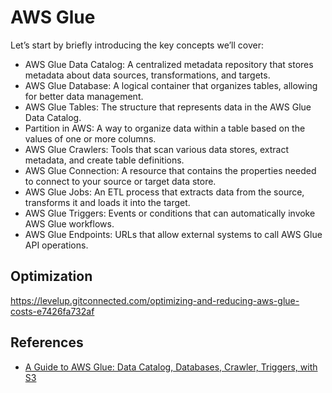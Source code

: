 # AWS Glue

Let’s start by briefly introducing the key concepts we’ll cover:

- AWS Glue Data Catalog: A centralized metadata repository that stores metadata about data sources, transformations, and targets.
- AWS Glue Database: A logical container that organizes tables, allowing for better data management.
- AWS Glue Tables: The structure that represents data in the AWS Glue Data Catalog.
- Partition in AWS: A way to organize data within a table based on the values of one or more columns.
- AWS Glue Crawlers: Tools that scan various data stores, extract metadata, and create table definitions.
- AWS Glue Connection: A resource that contains the properties needed to connect to your source or target data store.
- AWS Glue Jobs: An ETL process that extracts data from the source, transforms it and loads it into the target.
- AWS Glue Triggers: Events or conditions that can automatically invoke AWS Glue workflows.
- AWS Glue Endpoints: URLs that allow external systems to call AWS Glue API operations.

## Optimization

https://levelup.gitconnected.com/optimizing-and-reducing-aws-glue-costs-e7426fa732af

## References

- [A Guide to AWS Glue: Data Catalog, Databases, Crawler, Triggers, with S3](https://jouneidraza.medium.com/a-guide-to-aws-glue-data-catalog-databases-crawler-triggers-with-s3-252c0ab4114e)
